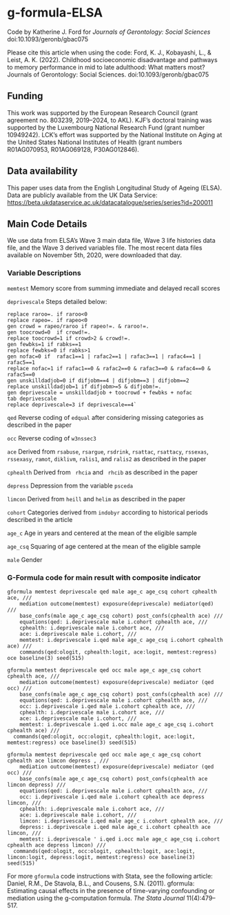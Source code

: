 # g-formula-ELSA
Code by Katherine J. Ford for _Journals of Gerontology: Social Sciences_ doi:10.1093/geronb/gbac075

Please cite this article when using the code: 
Ford, K. J., Kobayashi, L., & Leist, A. K. (2022). Childhood socioeconomic disadvantage and pathways to memory performance in mid to late adulthood: What matters most? Journals of Gerontology: Social Sciences. doi:10.1093/geronb/gbac075

## Funding
This work was supported by the European Research Council (grant agreement no. 803239, 2019–2024, to AKL). KJF’s doctoral training was supported by the Luxembourg National Research Fund (grant number 10949242). LCK’s effort was supported by the National Institute on Aging at the United States National Institutes of Health (grant numbers R01AG070953, R01AG069128, P30AG012846).

## Data availability
This paper uses data from the English Longitudinal Study of Ageing (ELSA). Data are publicly available from the UK Data Service: https://beta.ukdataservice.ac.uk/datacatalogue/series/series?id=200011

## Main Code Details
We use data from ELSA’s Wave 3 main data file, Wave 3 life histories data file, and the Wave 3 derived variables file. The most recent data files available on November 5th, 2020, were downloaded that day. 

### Variable Descriptions
`memtest` Memory score from summing immediate and delayed recall scores

`deprivescale` 
Steps detailed below:

```
replace raroo=. if raroo<0
replace rapeo=. if rapeo<0
gen crowd = rapeo/raroo if rapeo!=. & raroo!=.
gen toocrowd=0  if crowd!=.
replace toocrowd=1 if crowd>2 & crowd!=.
gen fewbks=1 if rabks==1
replace fewbks=0 if rabks>1
gen nofac=0 if  rafac1==1 | rafac2==1 | rafac3==1 | rafac4==1 | rafac5==1
replace nofac=1 if rafac1==0 & rafac2==0 & rafac3==0 & rafac4==0 & rafac5==0
gen unskilldadjob=0 if difjobm==4 | difjobm==3 | difjobm==2
replace unskilldadjob=1 if difjobm>=5 & difjobm!=.
gen deprivescale = unskilldadjob + toocrowd + fewbks + nofac
tab deprivescale
replace deprivescale=3 if deprivescale==4`
```

`qed` Reverse coding of `edqual` after considering missing categories as described in the paper

`occ` Reverse coding of `w3nssec3`

`ace` Derived from `rsabuse`, `rsargue`, `rsdrink`, `rsattac`, `rsattacy`, `rssexas`, `rssexasy`, `ramot`, `diklivm`, `ralis1`, and `ralis2` as described in the paper

`cphealth` Derived from ` rhcia` and ` rhcib` as described in the paper

`depress` Depression from the variable `psceda`

`limcon` Derived from `heill` and `helim` as described in the paper

`cohort` Categories derived from `indobyr` according to historical periods described in the article

`age_c` Age in years and centered at the mean of the eligible sample

`age_csq` Squaring of age centered at the mean of the eligible sample

`male` Gender

### G-Formula code for main result with composite indicator

```
gformula memtest deprivescale qed male age_c age_csq cohort cphealth ace, ///
    mediation outcome(memtest) exposure(deprivescale) mediator(qed) ///
    base_confs(male age_c age_csq cohort) post_confs(cphealth ace) ///
    equations(qed: i.deprivescale male i.cohort cphealth ace, ///
    cphealth: i.deprivescale male i.cohort ace, ///
    ace: i.deprivescale male i.cohort, ///
    memtest: i.deprivescale i.qed male age_c age_csq i.cohort cphealth ace) ///
    commands(qed:ologit, cphealth:logit, ace:logit, memtest:regress) oce baseline(3) seed(515)
```
```
gformula memtest deprivescale qed occ male age_c age_csq cohort cphealth ace, ///
	mediation outcome(memtest) exposure(deprivescale) mediator (qed occ) ///
	base_confs(male age_c age_csq cohort) post_confs(cphealth ace) ///
	equations(qed: i.deprivescale male i.cohort cphealth ace, ///
	occ: i.deprivescale i.qed male i.cohort cphealth ace, ///
	cphealth: i.deprivescale male i.cohort ace, ///
	ace: i.deprivescale male i.cohort, ///
	memtest: i.deprivescale i.qed i.occ male age_c age_csq i.cohort cphealth ace) ///
  commands(qed:ologit, occ:ologit, cphealth:logit, ace:logit, memtest:regress) oce baseline(3) seed(515)
```
```
gformula memtest deprivescale qed occ male age_c age_csq cohort cphealth ace limcon depress , ///
	mediation outcome(memtest) exposure(deprivescale) mediator (qed occ) ///
	base_confs(male age_c age_csq cohort) post_confs(cphealth ace limcon depress) ///
	equations(qed: i.deprivescale male i.cohort cphealth ace, ///
	occ: i.deprivescale i.qed male i.cohort cphealth ace depress limcon, ///
	cphealth: i.deprivescale male i.cohort ace, ///
	ace: i.deprivescale male i.cohort, ///
	limcon: i.deprivescale i.qed male age_c i.cohort cphealth ace, ///
	depress: i.deprivescale i.qed male age_c i.cohort cphealth ace limcon, ///
	memtest: i.deprivescale ' i.qed i.occ male age_c age_csq i.cohort cphealth ace depress limcon) ///
  commands(qed:ologit, occ:ologit, cphealth:logit, ace:logit, limcon:logit, depress:logit, memtest:regress) oce baseline(3) seed(515)`  
```

For more `gformula` code instructions with Stata, see the following article: Daniel, R.M., De Stavola, B.L., and Cousens, S.N. (2011). gformula: Estimating causal effects in the presence of time-varying confounding or mediation using the g-computation formula. *The Stata Journal* 11(4):479–517.

